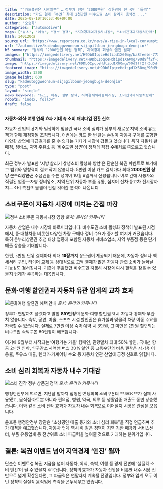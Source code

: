 ```yaml
---
title: "“카드복권은 시작일뿐” … 정부가 던진 ‘2000만원’ 상품권에 전 국민 ‘들썩’"
description: "카드 결제 ‘복권’ 최대 2천만원 비수도권 소비 살리기 총력전 ..."
date: 2025-08-10T10:03:40+09:00
author: "오승희"
categories: ["automotive"]
tags: ["뉴스", "이슈", "정부 정책", "지역경제와자동차시장", "소비진작과자동차판매"]
hash: 140120da
source_url: "https://www.reportera.co.kr/news/a-rise-in-local-consumption/"
url: "/automotive/kadeuboggweoneun-sijagilbbun-jeongbuga-deonjin/"
h5_summary: "정부의 ‘2000만원 복권 정책’, 지역경제 회생의 엔진 될까"
images: ["https://imagedelivery.net/H9Db0IpqceHdtipd1X60mg/ba8fee1e-773d-4603-343e-3430bc0cce00/public", "https://imagedelivery.net/H9Db0IpqceHdtipd1X60mg/9fbb30cd-a6f7-478e-5e87-b3a4dccf2900/public", "https://imagedelivery.net/H9Db0IpqceHdtipd1X60mg/90d9ff2f-3d5d-41c2-c18f-c4ef3b207d00/public", "https://imagedelivery.net/H9Db0IpqceHdtipd1X60mg/e1c05dab-ba58-468f-fe28-84cdfbad6400/public"]
thumbnail: "https://imagedelivery.net/H9Db0IpqceHdtipd1X60mg/90d9ff2f-3d5d-41c2-c18f-c4ef3b207d00/public"
image: "https://imagedelivery.net/H9Db0IpqceHdtipd1X60mg/90d9ff2f-3d5d-41c2-c18f-c4ef3b207d00/public"
featured_image: "https://imagedelivery.net/H9Db0IpqceHdtipd1X60mg/90d9ff2f-3d5d-41c2-c18f-c4ef3b207d00/public"
image_width: 1200
image_height: 630
slug: "kadeuboggweoneun-sijagilbbun-jeongbuga-deonjin"
type: "post"
layout: "single"
news_keywords: "뉴스, 이슈, 정부 정책, 지역경제와자동차시장, 소비진작과자동차판매"
robots: "index, follow"
draft: false
---
```


**자동차·외식·여행 연쇄 효과 기대 속 소비 패러다임 전환 신호**

자동차 산업의 경기와 밀접하게 맞물린 국내 소비 심리가 정부의 새로운 지역 소비 유도책과 함께 재점화될 조짐입니다. 이번에는 카드 한 번 긁는 손길이 자동차 구매를 포함한 다양한 산업에 파급효과를 줄 수 있다는 기대가 시장에 감돌고 있습니다. 특히 자동차 판매점, 정비소, 지역 주유소 등 ‘비수도권 상권’이 정책의 직접 수혜처로 떠오르고 있습니다.  

최근 정부가 발표한 ‘지방 살리기 상생소비 활성화 방안’은 단순한 복권 이벤트로 보기에 그 범위와 영향력이 결코 작지 않습니다. 5만원 이상 카드 결제마다 최대 **2000만원 상당 온누리상품권** 추첨권을 주는 정책이 10월 9일까지 진행됩니다. 이로 인해 자동차와 직결된 업종—자영 정비업소, 지역 단위 자동차 부품 유통, 심지어 신차·중고차 전시장까지—소비 촉진의 물결이 번질 것이란 분석이 나옵니다.

## 소비쿠폰이 자동차 시장에 미치는 간접 파장

![정부 소비쿠폰 자동차시장 영향](https://imagedelivery.net/H9Db0IpqceHdtipd1X60mg/9fbb30cd-a6f7-478e-5e87-b3a4dccf2900/public)
*출처: 온라인 커뮤니티*


자동차 산업은 내수 시장의 바로미터입니다. 비수도권 소비 활성화 정책이 발표된 시점에서, 중·대형차를 비롯한 다양한 차량 구매나 정비 수요가 증가할 여지가 커졌습니다. 특히 온누리상품권 추첨 대상 업종에 포함된 자동차 서비스업소, 지역 부품점 등은 단기 매출 상승을 기대합니다.

한편, 5만원 단위 결제마다 최대 **10장**까지 응모권이 제공되기 때문에, 자동차 정비나 액세서리 구입, 타이어 교체 등 상대적으로 고액 결제가 많은 자동차 관련 소비가 늘어날 가능성도 점쳐집니다. 기존에 주춤했던 비수도권 자동차 시장이 다시 활력을 찾을 수 있을지 업계가 주목하는 대목입니다.

## 문화·여행 할인권과 자동차 유관 업계의 교차 효과

![문화여행 할인권 혜택 안내](https://imagedelivery.net/H9Db0IpqceHdtipd1X60mg/ba8fee1e-773d-4603-343e-3430bc0cce00/public)
*출처: 온라인 커뮤니티*


정부가 연말까지 풀겠다고 밝힌 **810만장**의 문화·여행 할인권 역시 자동차 경제와 무관치 않습니다. 숙박, 공연, 미술, 스포츠 시설 할인권은 휴가철과 맞물려 차량 이동 수요를 자극할 수 있습니다. 실제로 7만원 이상 숙박 예약 시 3만원, 그 미만은 2만원 할인되는 비수도권 숙박쿠폰 80만장이 배포됩니다.

여기에 9월부터 시작되는 ‘여행가는 가을’ 캠페인, 관광열차 최대 50% 할인, 국내선 항공 2만원 인하, 인구감소 지역행 버스 30% 할인 등 교통수단의 비용 절감은 자가용 이용률, 주유소 매출, 렌터카·카셰어링 수요 등 자동차 연관 산업에 긍정 신호로 읽힙니다.

## 소비 심리 회복과 자동차 내수 기대감

![소비 진작 정부 상품권 정책](https://imagedelivery.net/H9Db0IpqceHdtipd1X60mg/e1c05dab-ba58-468f-fe28-84cdfbad6400/public)
*출처: 온라인 커뮤니티*


행정안전부에 따르면, 지난달 말까지 집행된 민생회복 소비쿠폰의 **46%**가 실제 사용됐고, 음식점·마트뿐 아니라 편의점, 병원, 약국, 의류 등 생활업종 매출도 동반 상승했습니다. 이와 같은 소비 진작 효과가 자동차 내수 회복으로 이어질지 시장은 관심을 모읍니다.

윤호중 행정안전부 장관은 “소상공인 매출 증가와 소비 심리 회복”을 직접 언급하며 추가 대책을 예고했습니다. 자동차 업계 역시 이 같은 정책이 지역 기반 매장과 서비스센터, 부품 유통업체 등 전방위로 소비 파급력을 높여줄 것으로 기대하는 분위기입니다.

## 결론: 복권 이벤트 넘어 지역경제 ‘엔진’ 될까

단순한 이벤트성 복권 지급을 넘어 자동차, 외식, 숙박, 여행 등 경제 전반에 ‘실질적 소비 엔진’이 될 수 있을지 주목됩니다. 정책의 효과가 자동차 산업을 비롯한 내수 시장 전반으로 넓게 확산된다면, 그 파급력은 연말까지 계속될 전망입니다. 정부와 업계 모두 이번 정책의 실질적 움직임에 촉각을 곤두세우고 있습니다.
